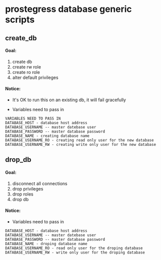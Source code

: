 # prostegress database generic scripts

## create_db

#### Goal:

1. create db
2. create rw role
3. create ro role
4. alter default privileges

#### Notice:

* It's OK to run this on an existing db, it will fail gracefully

* Variables need to pass in
```
VARIABLES NEED TO PASS IN
DATABASE_HOST - database host address
DATABASE_USERNAME -- master datebase user
DATABASE_PASSWORD -- master database password
DATABASE_NAME - creating database name
DATABASE_USERNAME_RO - creating read only user for the new database
DATABASE_USERNAME_RW - creating write only user for the new database
```

## drop_db

#### Goal:

1. disconnect all connections
2. drop privileges
3. drop roles
4. drop db

#### Notice:

* Variables need to pass in
```
DATABASE_HOST - database host address
DATABASE_USERNAME -- master datebase user
DATABASE_PASSWORD -- master database password
DATABASE_NAME - droping database name
DATABASE_USERNAME_RO - read only user for the droping database
DATABASE_USERNAME_RW - write only user for the droping database
```